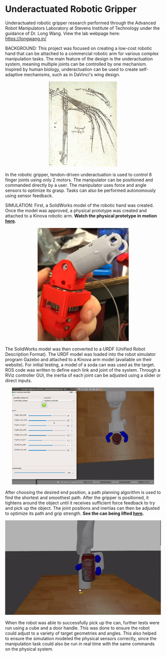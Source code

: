 # Underactuated Robotic Gripper
Underactuated robotic gripper research performed through the Advanced Robot Manipulators Laboratory at Stevens Institute of Technology under the guidance of Dr. Long Wang. View the lab webpage here: https://longwang.in/

BACKGROUND: This project was focused on creating a low-cost robotic hand that can be attached to a commercial robotic arm for various complex manipulation tasks. The main feature of the design is the underactuation system, meaning multiple joints can be controlled by one mechanism. Inspired by human biology, underactuation can be used to create self-adaptive mechanisms, such as in DaVinci's wing design. 

<p align="center">
  <img src="https://github.com/cmcalder55/underactuated_robotics/blob/main/screenshots/davinci.jpg?raw=true" alt="Da Vinci's self-adaptive flapping wings."/>
</p>

In the robotic gripper, tendon-driven underactuation is used to control 8 finger joints using only 2 motors. The manipulator can be positioned and commanded directly by a user. The manipulator uses force and angle sensors to optimize its grasp. Tasks can also be performed autonomously using sensor feedback.  

SIMULATION: First, a SolidWorks model of the robotic hand was created. Once the model was approved, a physical prototype was created and attached to a Kinova robotic arm. **Watch the physical prototype in motion [here](https://youtube.com/shorts/SLhP_C6LJS4?feature=share/).**  

<p align="center">
  <img src="https://github.com/cmcalder55/underactuated_robotics/blob/main/screenshots/physPrototype.png?raw=true" alt="Physical prototyping." width="295" height="365"/>
</p>

The SolidWorks model was then converted to a URDF (Unified Robot Description Format). The URDF model was loaded into the robot simulator program Gazebo and attached to a Kinova arm model (available on their website). For initial testing, a model of a soda can was used as the target. ROS code was written to define each link and joint of the system. Through a RViz controller GUI, the inertia of each joint can be adjusted using a slider or direct inputs.   

<p align="center">
  <img src="https://github.com/cmcalder55/underactuated_robotics/blob/main/screenshots/overhead.png?raw=true" alt="Target gripping overhead view." width="460" height="313"/>
</p>

After choosing the desired end position, a path planning algorithm is used to find the shortest and smoothest path. After the gripper is positioned, it tightens around the object until it receives sufficient force feedback to try and pick up the object. The joint positions and inertias can then be adjusted to optimize its path and grip strength. 
**See the can being lifted [here](https://youtu.be/HWir0G_nYKU/).**    

<p align="center">
  <img src="https://github.com/cmcalder55/underactuated_robotics/blob/main/screenshots/front.png?raw=true" alt="Target lifting front view." width="533" height="305"/>
</p> 

When the robot was able to successfully pick up the can, further tests were run using a cube and a door handle. This was done to ensure the robot could adjust to a variety of target geometries and angles. This also helped to ensure the simulation modeled the physical sensors correctly, since the manipulation task could also be run in real time with the same commands on the physical system.  
